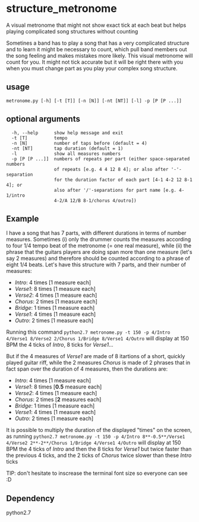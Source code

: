 # structure_metronome
A visual metronome that might not show exact tick at each beat but helps playing complicated song structures without counting

Sometines a band has to play a song that has a very complicated structure and to learn it might be necessary to count, which pull band members out the song feeling and makes mistakes more likely. This visual metronome will count for you. It might not tick accurate but it will be right there with you when you  must change part as you play your complex song structure.

## usage
```
metronome.py [-h] [-t [T]] [-n [N]] [-nt [NT]] [-l] -p [P [P ...]]
```

## optional arguments

```
  -h, --help      show help message and exit
  -t [T]          tempo
  -n [N]          number of taps before (default = 4)
  -nt [NT]        tap duration (default = 1)
  -l              show all measures numbers
  -p [P [P ...]]  numbers of repeats per part (either space-separated numbers
                  of repeats [e.g. 4 4 12 8 4]; or also after '-'-separation
                  for the duration factor of each part [4-1 4-2 12 8-1 4]; or
                  also after '/'-separations for part name [e.g. 4-1/intro
                  4-2/A 12/B 8-1/chorus 4/outro])
```


## Example

I have a song that has 7 parts, with different durations in terms of number measures. Sometimes (i) only the drummer counts the measures according to four 1/4 tempo beat of the metronome (= one real measure), while (ii) the phrase that the guitars players are doing span more than one measure (let's say 2 measures) and therefore should be counted according to a phrase of eight 1/4 beats. Let's have this structure with 7 parts, and their number of measures:
- *Intro*: 4 times [1 measure each]
- *Verse1*: 8 times [1 measure each]
- *Verse2*: 4 times [1 measure each]
- *Chorus*: 2 times [1 measure each]
- *Bridge*: 1 times [1 measure each]
- *Verse1*: 4 times [1 measure each]
- *Outro*: 2 times [1 measure each]

Running this command
```python2.7 metronome.py -t 150 -p 4/Intro 4/Verse1 8/Verse2 2/Chorus 1/Bridge 8/Verse1 4/Outro```
will display at 150 BPM the 4 ticks of *Intro*, 8 ticks for *Verse1*...

But if the 4 measures of *Verse1* are made of 8 itartions of a short, quickly played guitar riff, while the 2 measures *Chorus* is made of 2 phrases that in fact span over the duration of 4 measures, then the durations are:
- *Intro*: 4 times [1 measure each]
- *Verse1*: 8 times [**0.5** measure each]
- *Verse2*: 4 times [1 measure each]
- *Chorus*: 2 times [**2** measures each]
- *Bridge*: 1 times [1 measure each]
- *Verse1*: 4 times [1 measure each]
- *Outro*: 2 times [1 measure each]

It is possible to multiply the duration of the displayed "times" on the screen, as running
```python2.7 metronome.py -t 150 -p 4/Intro 8**-0.5**/Verse1 4/Verse2 2**-2**/Chorus 1/Bridge 4/Verse1 4/Outro```
will display at 150 BPM the 4 ticks of *Intro* and then the 8 ticks for *Verse1* but twice faster than the previous 4 ticks, and the 2 ticks of *Chorus* twice slower than these *Intro* ticks

TIP: don't hesitate to inscrease the terminal font size so everyone can see :D 

## Dependency
python2.7
